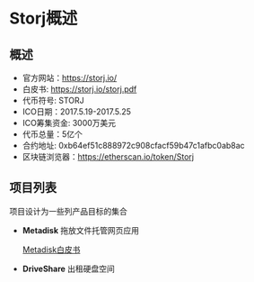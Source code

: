 # Storj概述

## 概述

- 官方网站：<https://storj.io/>
- 白皮书: <https://storj.io/storj.pdf>
- 代币符号: STORJ
- ICO日期：2017.5.19-2017.5.25
- ICO筹集资金: 3000万美元
- 代币总量：5亿个
- 合约地址: 0xb64ef51c888972c908cfacf59b47c1afbc0ab8ac
- 区块链浏览器：<https://etherscan.io/token/Storj>

## 项目列表

项目设计为一些列产品目标的集合

- **Metadisk**
  拖放文件托管网页应用

  [Metadisk白皮书](Storj-Metadisk-白皮书.md)

- **DriveShare**
  出租硬盘空间
